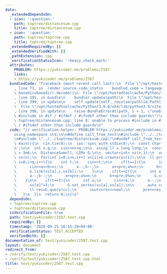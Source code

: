```yaml
---
data:
  _extendedDependsOn:
  - icon: ':question:'
    path: toptree/distancesum.cpp
    title: toptree/distancesum.cpp
  - icon: ':question:'
    path: toptree/toptree.cpp
    title: toptree/toptree.cpp
  _extendedRequiredBy: []
  _extendedVerifiedWith: []
  _pathExtension: cpp
  _verificationStatusIcon: ':heavy_check_mark:'
  attributes:
    PROBLEM: https://yukicoder.me/problems/2587
    links:
    - https://yukicoder.me/problems/2587
  bundledCode: "Traceback (most recent call last):\n  File \"/opt/hostedtoolcache/Python/3.9.0/x64/lib/python3.9/site-packages/onlinejudge_verify/documentation/build.py\"\
    , line 71, in _render_source_code_stat\n    bundled_code = language.bundle(stat.path,\
    \ basedir=basedir).decode()\n  File \"/opt/hostedtoolcache/Python/3.9.0/x64/lib/python3.9/site-packages/onlinejudge_verify/languages/cplusplus.py\"\
    , line 191, in bundle\n    bundler.update(path)\n  File \"/opt/hostedtoolcache/Python/3.9.0/x64/lib/python3.9/site-packages/onlinejudge_verify/languages/cplusplus_bundle.py\"\
    , line 399, in update\n    self.update(self._resolve(pathlib.Path(included), included_from=path))\n\
    \  File \"/opt/hostedtoolcache/Python/3.9.0/x64/lib/python3.9/site-packages/onlinejudge_verify/languages/cplusplus_bundle.py\"\
    , line 398, in update\n    raise BundleErrorAt(path, i + 1, \"unable to process\
    \ #include in #if / #ifdef / #ifndef other than include guards\")\nonlinejudge_verify.languages.cplusplus_bundle.BundleErrorAt:\
    \ toptree/distancesum.cpp: line 8: unable to process #include in #if / #ifdef\
    \ / #ifndef other than include guards\n"
  code: "// verification-helper: PROBLEM https://yukicoder.me/problems/2587\n\n#include<bits/stdc++.h>\n\
    using namespace std;\n\n#define call_from_test\n#include \"../../toptree/toptree.cpp\"\
    \n#include \"../../toptree/distancesum.cpp\"\n#undef call_from_test\n\nsigned\
    \ main(){\n  cin.tie(0);\n  ios::sync_with_stdio(0);\n  const char newl = '\\\
    n';\n\n  int n,q;\n  cin>>n>>q;\n\n  using ll = long long;\n  const size_t LIM\
    \ = 3e6;\n  DistanceSum<ll, LIM> G;\n\n  vector<int> xs(n,1);\n  vector<decltype(G)::Vertex*>\
    \ vs(n);\n  for(int i=0;i<n;i++) vs[i]=G.create(xs[i]);\n\n  ll pre=0;\n  for(int\
    \ i=0;i<q;i++){\n    int t;\n    cin>>t;\n\n    if(t==1){\n      int a,b,c;\n\
    \      cin>>a>>b>>c;\n      a--;b--;\n      a+=pre;a%=n;\n      b+=pre;b%=n;\n\
    \      G.link(vs[a],c,vs[b]);\n    }\n\n    if(t==2){\n      int a,b;\n      cin>>a>>b;\n\
    \      a--;b--;\n      a+=pre;a%=n;\n      b+=pre;b%=n;\n      G.cut(vs[a],vs[b]);\n\
    \    }\n\n    if(t==3){\n      int a;\n      cin>>a;\n      a--;\n      a+=pre;a%=n;\n\
    \      xs[a]^=1;\n      G.set_vertex(vs[a],xs[a]);\n\n      auto cc=G.centroid(vs[a]);\n\
    \      ll res=G.query(cc);\n      cout<<res<<newl;\n      pre+=res;pre%=n;\n \
    \   }\n  }\n  return 0;\n}\n"
  dependsOn:
  - toptree/toptree.cpp
  - toptree/distancesum.cpp
  isVerificationFile: true
  path: test/yukicoder/2587.test.cpp
  requiredBy: []
  timestamp: '2020-09-25 16:15:28+09:00'
  verificationStatus: TEST_ACCEPTED
  verifiedWith: []
documentation_of: test/yukicoder/2587.test.cpp
layout: document
redirect_from:
- /verify/test/yukicoder/2587.test.cpp
- /verify/test/yukicoder/2587.test.cpp.html
title: test/yukicoder/2587.test.cpp
---
```

